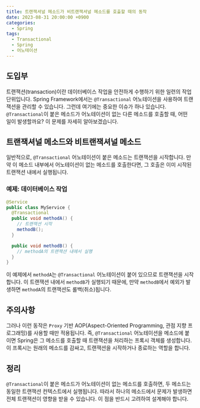 ```yaml
---
title: 트랜잭셔널 메소드가 비트랜잭셔널 메소드를 호출할 때의 동작
date: 2023-08-31 20:00:00 +0900
categories:
  - Spring
tags:
  - Transactional
  - Spring
  - 어노테이션
---
```

## 도입부

트랜잭션(transaction)이란 데이터베이스 작업을 안전하게 수행하기 위한 일련의 작업 단위입니다. Spring Framework에서는 `@Transactional` 어노테이션을 사용하여 트랜잭션을 관리할 수 있습니다. 그런데 여기에는 중요한 이슈가 하나 있습니다. `@Transactional`이 붙은 메소드가 어노테이션이 없는 다른 메소드를 호출할 때, 어떤 일이 발생할까요? 이 문제를 자세히 알아보겠습니다.

## 트랜잭셔널 메소드와 비트랜잭셔널 메소드

일반적으로, `@Transactional` 어노테이션이 붙은 메소드는 트랜잭션을 시작합니다. 만약 이 메소드 내부에서 어노테이션이 없는 메소드를 호출한다면, 그 호출은 이미 시작된 트랜잭션 내에서 실행됩니다.

### 예제: 데이터베이스 작업

```java
@Service
public class MyService {
  @Transactional
  public void methodA() {
    // 트랜잭션 시작
    methodB();
  }

  public void methodB() {
    // methodA의 트랜잭션 내에서 실행
  }
}
```

이 예제에서 `methodA`는 `@Transactional` 어노테이션이 붙어 있으므로 트랜잭션을 시작합니다. 이 트랜잭션 내에서 `methodB`가 실행되기 때문에, 만약 `methodB`에서 예외가 발생하면 `methodA`의 트랜잭션도 롤백(취소)됩니다.

## 주의사항

그러나 이런 동작은 `Proxy` 기반 AOP(Aspect-Oriented Programming, 관점 지향 프로그래밍)를 사용할 때만 적용됩니다. 즉, `@Transactional` 어노테이션을 메소드에 붙이면 Spring은 그 메소드를 호출할 때 트랜잭션을 처리하는 프록시 객체를 생성합니다. 이 프록시는 원래의 메소드를 감싸고, 트랜잭션을 시작하거나 종료하는 역할을 합니다.

## 정리

`@Transactional`이 붙은 메소드가 어노테이션이 없는 메소드를 호출하면, 두 메소드는 동일한 트랜잭션 컨텍스트에서 실행됩니다. 따라서 하나의 메소드에서 문제가 발생하면 전체 트랜잭션이 영향을 받을 수 있습니다. 이 점을 반드시 고려하여 설계해야 합니다.